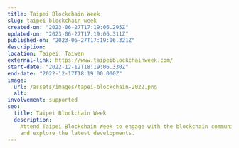 ```yaml
---
title: Taipei Blockchain Week
slug: taipei-blockchain-week
created-on: "2023-06-27T17:19:06.295Z"
updated-on: "2023-06-27T17:19:06.311Z"
published-on: "2023-06-27T17:19:06.321Z"
description:
location: Taipei, Taiwan
external-link: https://www.taipeiblockchainweek.com/
start-date: "2022-12-12T18:19:06.330Z"
end-date: "2022-12-17T18:19:00.000Z"
image:
  url: /assets/images/tapei-blockchain-2022.png
  alt:
involvement: supported
seo:
  title: Taipei Blockchain Week
  description:
    Attend Taipei Blockchain Week to engage with the blockchain community
    and explore the latest developments.
---
```

